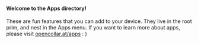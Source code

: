 #### Welcome to the Apps directory!

These are fun features that you can add to your device. They live in the root prim, and nest in the Apps menu. If you want to learn more about apps, please visit [opencollar.at/apps](https://www.opencollar.at/apps.html) : )
